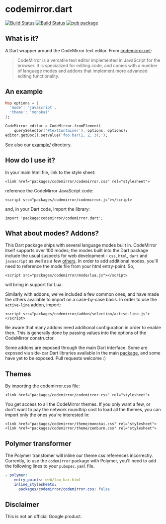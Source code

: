 # codemirror.dart

[![Build Status](https://github.com/google/codemirror.dart/workflows/codemirror.dart/badge.svg)](https://github.com/google/codemirror.dart/actions?workflow=codemirror.dart)
[![Build Status](https://travis-ci.org/google/codemirror.dart.svg?branch=master)](https://travis-ci.org/google/codemirror.dart)
[![pub package](https://img.shields.io/pub/v/codemirror.svg)](https://pub.dev/packages/codemirror)

## What is it?

A Dart wrapper around the CodeMirror text editor. From 
[codemirror.net](http://codemirror.net/):

> CodeMirror is a versatile text editor implemented in JavaScript for the
browser. It is specialized for editing code, and comes with a number of language
modes and addons that implement more advanced editing functionality.

## An example

```dart
Map options = {
  'mode': 'javascript',
  'theme': 'monokai'
};

CodeMirror editor = CodeMirror.fromElement(
    querySelector('#textContainer'), options: options);
editor.getDoc().setValue('foo.bar(1, 2, 3);');
```

See also our
[example/](https://github.com/google/codemirror.dart/tree/master/example)
directory.

## How do I use it?

In your main html file, link to the style sheet:

    <link href="packages/codemirror/codemirror.css" rel="stylesheet">
    
reference the CodeMirror JavaScript code:

    <script src="packages/codemirror/codemirror.js"></script>

and, in your Dart code, import the library:

    import 'package:codemirror/codemirror.dart';

## What about modes? Addons?

This Dart package ships with several language modes built in. CodeMirror itself
supports over 100 modes; the modes built into the Dart package include the
usual suspects for web development - `css`, `html`, `dart` and `javascript` as
well as a few
[others](https://github.com/google/codemirror.dart/blob/master/tool/grind.dart#L122).
In order to add additional modes, you'll need to reference the mode file from
your html entry-point. So,

    <script src="packages/codemirror/mode/lua.js"></script>

will bring in support for Lua.

Similarly with addons, we've included a few common ones, and have made the
others available to import on a case-by-case basis. In order to use the
`active-line` addon, import:

    <script src="packages/codemirror/addon/selection/active-line.js"></script>

Be aware that many addons need additional configuration in order to enable then.
This is generally done by passing values into the options of the CodeMirror
constructor.

Some addons are exposed through the main Dart interface. Some are exposed via
side-car Dart libraries available in the main
[package](https://github.com/google/codemirror.dart/tree/master/lib), and some
have yet to be exposed. Pull requests welcome :)

## Themes

By importing the codemirror.css file:

    <link href="packages/codemirror/codemirror.css" rel="stylesheet">

You get access to all the CodeMirror themes. If you only want a few, or don't
want to pay the network roundtrip cost to load all the themes, you can import
only the ones you're interested in:

    <link href="packages/codemirror/theme/monokai.css" rel="stylesheet">
    <link href="packages/codemirror/theme/zenburn.css" rel="stylesheet">

## Polymer transformer

The Polymer transfomer will inline our theme css references incorrectly.
Currently, to use the `codemirror` package with Polymer, you'll need to add the
following lines to your `pubspec.yaml` file.

```yaml
- polymer:
    entry_points: web/foo_bar.html
    inline_stylesheets:
      packages/codemirror/codemirror.css: false
```          

## Disclaimer

This is not an official Google product.
